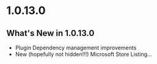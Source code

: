 # 1.0.13.0

## What's New in 1.0.13.0

- Plugin Dependency management improvements
- New (hopefully not hidden!!!) Microsoft Store Listing...
